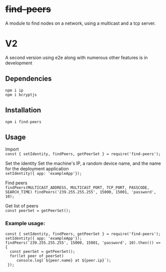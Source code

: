 # ~~find-peers~~

  A module to find nodes on a network, using a multicast and a tcp server.
  
  # V2
   A second version using e2e along with numerous other features is in development
   
  ## Dependencies
  ```
  npm i ip
  npm i bcryptjs
  ```
  ## Installation  
  `npm i find-peers`
  ## Usage
   Import  
     ```
     const { setIdentity, findPeers, getPeerSet } = require('find-peers');
     ```
  
   Set the identity 
   Set the machine's IP, a random device name, and the name for the deployment application  
    ```
    setIdentity({ app: 'exampleApp'});
    ```
   
   Find peers  
    ```
    findPeers(MULTICAST_ADDRESS, MULTICAST_PORT, TCP_PORT, PASSCODE, SEARCH_TIME)
    findPeers('239.255.255.255', 15000, 15001, 'password', 10);
    ```
    
   Get list of peers  
    ```
    const peerSet = getPeerSet();
    ```
    
   ### Example usage:  
   ```
   const { setIdentity, findPeers, getPeerSet } = require('find-peers');
   setIdentity({ app: 'exampleApp'});
   findPeers('239.255.255.255', 15000, 15001, 'password', 10).then(() => {
     const peerSet = getPeerSet();
     for(let peer of peerSet) 
        console.log(`${peer.name} at ${peer.ip}`);
    });
   ```
